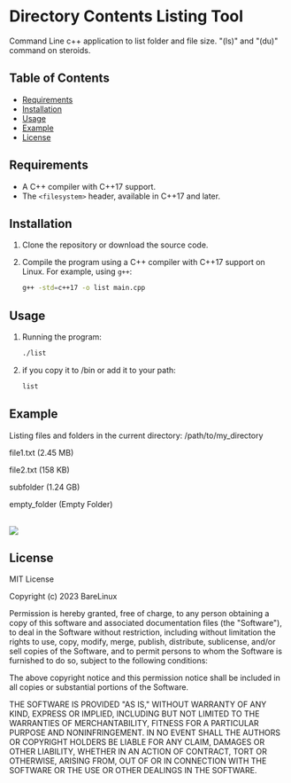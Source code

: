 # Directory Contents Listing Tool

Command Line c++ application to list folder and file size. "(ls)" and "(du)" command on steroids.

## Table of Contents

- [Requirements](#requirements)
- [Installation](#installation)
- [Usage](#usage)
- [Example](#example)
- [License](#license)

## Requirements

- A C++ compiler with C++17 support.
- The `<filesystem>` header, available in C++17 and later.

## Installation

1. Clone the repository or download the source code.

2. Compile the program using a C++ compiler with C++17 support on Linux. For example, using `g++`:

   ```bash
   g++ -std=c++17 -o list main.cpp

## Usage
 1. Running the program:
    ```bash
    ./list
 2. if you copy it to /bin or add it to your path:
    ```bash
    list

## Example

Listing files and folders in the current directory: /path/to/my_directory

file1.txt (2.45 MB)

file2.txt (158 KB)

subfolder (1.24 GB)

empty_folder (Empty Folder)

<br>
<img src="https://imgur.com/ADG5hxc">

## License

MIT License

Copyright (c) 2023 BareLinux

Permission is hereby granted, free of charge, to any person obtaining a copy
of this software and associated documentation files (the "Software"), to deal
in the Software without restriction, including without limitation the rights
to use, copy, modify, merge, publish, distribute, sublicense, and/or sell
copies of the Software, and to permit persons to whom the Software is
furnished to do so, subject to the following conditions:

The above copyright notice and this permission notice shall be included in
all copies or substantial portions of the Software.

THE SOFTWARE IS PROVIDED "AS IS," WITHOUT WARRANTY OF ANY KIND, EXPRESS OR
IMPLIED, INCLUDING BUT NOT LIMITED TO THE WARRANTIES OF MERCHANTABILITY,
FITNESS FOR A PARTICULAR PURPOSE AND NONINFRINGEMENT. IN NO EVENT SHALL THE
AUTHORS OR COPYRIGHT HOLDERS BE LIABLE FOR ANY CLAIM, DAMAGES OR OTHER
LIABILITY, WHETHER IN AN ACTION OF CONTRACT, TORT OR OTHERWISE, ARISING FROM,
OUT OF OR IN CONNECTION WITH THE SOFTWARE OR THE USE OR OTHER DEALINGS IN
THE SOFTWARE.


